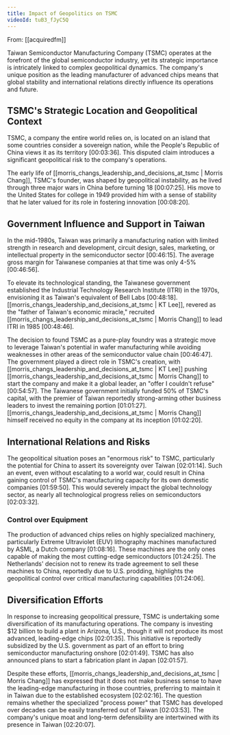 ```yaml
---
title: Impact of Geopolitics on TSMC
videoId: tuB3_fJyC5Q
---
```


From: [[acquiredfm]] <br/> 

Taiwan Semiconductor Manufacturing Company (TSMC) operates at the forefront of the global semiconductor industry, yet its strategic importance is intricately linked to complex geopolitical dynamics. The company's unique position as the leading manufacturer of advanced chips means that global stability and international relations directly influence its operations and future.

## TSMC's Strategic Location and Geopolitical Context
TSMC, a company the entire world relies on, is located on an island that some countries consider a sovereign nation, while the People's Republic of China views it as its territory <a class="yt-timestamp" data-t="00:03:36">[00:03:36]</a>. This disputed claim introduces a significant geopolitical risk to the company's operations.

The early life of [[morris_changs_leadership_and_decisions_at_tsmc | Morris Chang]], TSMC's founder, was shaped by geopolitical instability, as he lived through three major wars in China before turning 18 <a class="yt-timestamp" data-t="00:07:25">[00:07:25]</a>. His move to the United States for college in 1949 provided him with a sense of stability that he later valued for its role in fostering innovation <a class="yt-timestamp" data-t="00:08:20">[00:08:20]</a>.

## Government Influence and Support in Taiwan
In the mid-1980s, Taiwan was primarily a manufacturing nation with limited strength in research and development, circuit design, sales, marketing, or intellectual property in the semiconductor sector <a class="yt-timestamp" data-t="00:46:15">[00:46:15]</a>. The average gross margin for Taiwanese companies at that time was only 4-5% <a class="yt-timestamp" data-t="00:46:56">[00:46:56]</a>.

To elevate its technological standing, the Taiwanese government established the Industrial Technology Research Institute (ITRI) in the 1970s, envisioning it as Taiwan's equivalent of Bell Labs <a class="yt-timestamp" data-t="00:48:18">[00:48:18]</a>. [[morris_changs_leadership_and_decisions_at_tsmc | KT Lee]], revered as the "father of Taiwan's economic miracle," recruited [[morris_changs_leadership_and_decisions_at_tsmc | Morris Chang]] to lead ITRI in 1985 <a class="yt-timestamp" data-t="00:48:46">[00:48:46]</a>.

The decision to found TSMC as a pure-play foundry was a strategic move to leverage Taiwan's potential in wafer manufacturing while avoiding weaknesses in other areas of the semiconductor value chain <a class="yt-timestamp" data-t="00:46:47">[00:46:47]</a>. The government played a direct role in TSMC's creation, with [[morris_changs_leadership_and_decisions_at_tsmc | KT Lee]] pushing [[morris_changs_leadership_and_decisions_at_tsmc | Morris Chang]] to start the company and make it a global leader, an "offer I couldn't refuse" <a class="yt-timestamp" data-t="00:54:57">[00:54:57]</a>. The Taiwanese government initially funded 50% of TSMC's capital, with the premier of Taiwan reportedly strong-arming other business leaders to invest the remaining portion <a class="yt-timestamp" data-t="01:01:27">[01:01:27]</a>. [[morris_changs_leadership_and_decisions_at_tsmc | Morris Chang]] himself received no equity in the company at its inception <a class="yt-timestamp" data-t="01:02:20">[01:02:20]</a>.

## International Relations and Risks
The geopolitical situation poses an "enormous risk" to TSMC, particularly the potential for China to assert its sovereignty over Taiwan <a class="yt-timestamp" data-t="02:01:14">[02:01:14]</a>. Such an event, even without escalating to a world war, could result in China gaining control of TSMC's manufacturing capacity for its own domestic companies <a class="yt-timestamp" data-t="01:59:50">[01:59:50]</a>. This would severely impact the global technology sector, as nearly all technological progress relies on semiconductors <a class="yt-timestamp" data-t="02:03:32">[02:03:32]</a>.

### Control over Equipment
The production of advanced chips relies on highly specialized machinery, particularly Extreme Ultraviolet (EUV) lithography machines manufactured by ASML, a Dutch company <a class="yt-timestamp" data-t="01:08:16">[01:08:16]</a>. These machines are the only ones capable of making the most cutting-edge semiconductors <a class="yt-timestamp" data-t="01:24:25">[01:24:25]</a>. The Netherlands' decision not to renew its trade agreement to sell these machines to China, reportedly due to U.S. prodding, highlights the geopolitical control over critical manufacturing capabilities <a class="yt-timestamp" data-t="01:24:06">[01:24:06]</a>.

## Diversification Efforts
In response to increasing geopolitical pressure, TSMC is undertaking some diversification of its manufacturing operations. The company is investing $12 billion to build a plant in Arizona, U.S., though it will not produce its most advanced, leading-edge chips <a class="yt-timestamp" data-t="02:01:35">[02:01:35]</a>. This initiative is reportedly subsidized by the U.S. government as part of an effort to bring semiconductor manufacturing onshore <a class="yt-timestamp" data-t="02:01:49">[02:01:49]</a>. TSMC has also announced plans to start a fabrication plant in Japan <a class="yt-timestamp" data-t="02:01:57">[02:01:57]</a>.

Despite these efforts, [[morris_changs_leadership_and_decisions_at_tsmc | Morris Chang]] has expressed that it does not make business sense to have the leading-edge manufacturing in those countries, preferring to maintain it in Taiwan due to the established ecosystem <a class="yt-timestamp" data-t="02:02:16">[02:02:16]</a>. The question remains whether the specialized "process power" that TSMC has developed over decades can be easily transferred out of Taiwan <a class="yt-timestamp" data-t="02:03:53">[02:03:53]</a>. The company's unique moat and long-term defensibility are intertwined with its presence in Taiwan <a class="yt-timestamp" data-t="02:20:07">[02:20:07]</a>.
